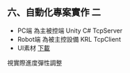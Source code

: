 ## 六、自動化專案實作 二
- PC端 為主被控端 Unity C# TcpServer
- Robot端 為被主控設備 KRL TcpClient
- UI素材 [下載](./src/AssetsPack.unitypackage)

視實際進度彈性調整
<!--stackedit_data:
eyJoaXN0b3J5IjpbLTE5ODE0OTg5OTVdfQ==
-->